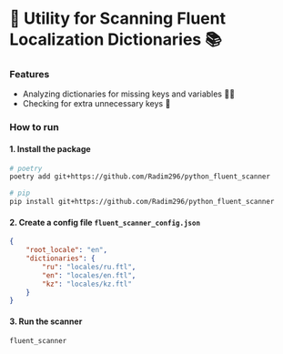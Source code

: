 # 🌟 Utility for Scanning Fluent Localization Dictionaries 📚

### Features
- Analyzing dictionaries for missing keys and variables 🕵️‍♂️
- Checking for extra unnecessary keys 🚫

### How to run
#### 1. Install the package
```bash
# poetry
poetry add git+https://github.com/Radim296/python_fluent_scanner

# pip
pip install git+https://github.com/Radim296/python_fluent_scanner
```
#### 2. Create a config file `fluent_scanner_config.json`
```json
{
    "root_locale": "en",
    "dictionaries": {
        "ru": "locales/ru.ftl",
        "en": "locales/en.ftl",
        "kz": "locales/kz.ftl"
    }
}
```
#### 3. Run the scanner
```bash
fluent_scanner
```
